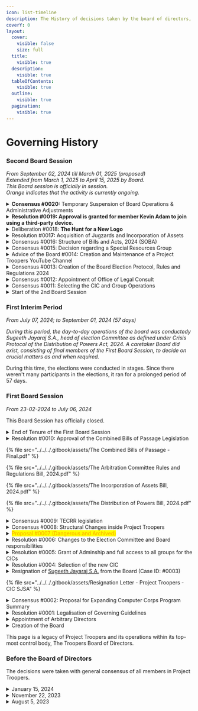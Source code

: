 ```yaml
---
icon: list-timeline
description: The History of decisions taken by the board of directors, and related events.
coverY: 0
layout:
  cover:
    visible: false
    size: full
  title:
    visible: true
  description:
    visible: true
  tableOfContents:
    visible: true
  outline:
    visible: true
  pagination:
    visible: true
---
```


# Governing History

### Second Board Session

_From September 02, 2024 till March 01, 2025 (proposed)_\
_Extended from March 1, 2025 to April 15, 2025 by Board._\
_This Board session is officially in session._\
_Orange indicates that the activity is currently ongoing._

<details>

<summary><strong>Consensus #0020:</strong> Temporary Suspension of Board Operations &#x26; Administrative Adjustments</summary>

**Timeframe**: January 15, 2025 to February 14, 2025\
<mark style="color:green;">**APPROVED.**</mark> \ <mark style="color:green;">**ANNOUNCED via**</mark>**&#x20;Service Notification #0003 in** the <mark style="color:blue;">Announcements channel of Project Troopers' WhatsApp Community.</mark>

**Objective:** To align operations of Project Troopers; **planning for a temporary leadership transition and operational adjustments** during the examination period.

#### **Adopted Decisions:**

**Decision 1:**

From **February 15, 2025, 12:01 AM IST, to April 7, 2025, 11:59 PM IST**, Brigadiers will be occupied with important examinations. During this period, they are **exempt from administrative and operational duties**, except in cases of operational emergencies. The **Project Troopers Board session will be also during be suspended during this period** to allow volunteers, including Brigadiers, to focus on their preparations. As a result, there may be **delays in responses** to official queries raised during this time.

During this period, **Subedars will assume expanded roles and responsibilities**. They will either take on additional functions as assigned or exercise greater authority in roles where their powers are typically limited due to proportional participation.&#x20;

The **WhatsApp Community and Website will continue to function as usual**, ensuring that essential communication channels remain open.

**Decison 2:**

Furthermore, in the absence of the Board, **decisions will be made by the directors from the Subedars through the board channel**. If both the **Collaborator In-Charge (CIC) and Assistant CIC** are unavailable, **Director Nithin Antonio Dominic** will assume the responsibilities of the CIC and execute autonomous decisions as necessary. These measures will remain in effect **until the end of the Second Board Session or until further notice**. Following this, the **Board will be dissolved**. Additionally, to avoid the inconvenience of conducting elections during the examination period, the **current Board session has been extended until April 15, 2025**.

**Board of Directors,**\
**Project Troopers.**

</details>

<details>

<summary><strong>Resolution #0019: Approval is granted for member Kevin Adam to join using a third-party device.</strong></summary>

**Timeframe**: January 15, 2025 to January 17, 2025\
<mark style="color:green;">**PASSED**</mark>**.**

**Question raised by Sugeeth Jayaraj, the CIC**: There’s a guy called Kevin Adam whose mom is a teacher in a school. He used to participate in this project through his own phone. However, his phone is now in a state of disrepair… Could we allow that guy to participate in Project Troopers through his mom’s phone?

**Why board approval was necessary?** Historically, the Project has mandated members to participate via their own devices, with exceptions granted to devices that do not belong to teachers in an educational institution. However, this is the first time a request has been raised to the board to allow a member to participate from a teacher's phone.

The matter was put to vote, and the decision was as follows.

**Vote results: All the directors unanimously approved it.**\
&#xNAN;_&#x56;ote results are in the for-against-neutral-abstained-reclused format._\
&#xNAN;_**Timeframe**:_ From May 31, 2024 to 19/07/2024 at 2:00 PM.

**Approvers**: Nithin, K.S. Harshavardhan, Deepan, Sugeeth (CIC), Abdul Hafeez, Joanna, Hari Karthik\
**Detractors**: _None_\
**Neutral:** _None_\
**Abstained**: _None_\
**Reclused**: _None_

_Thus, Kevin Adam re-joined the Project via his mother's phone on the same day._

</details>

<details>

<summary>Deliberation #0018: <strong>The Hunt for a New Logo</strong> </summary>

**Timeframe:** January 07, 2025 to February 14, 2025\
<mark style="color:green;">**ENDED.**</mark>

**Objective:** Project Troopers has heavily relied on graphics from Freepik to officiate its status and has used multiple images in the past as its logo. As the Project has started to mature, Sugeeth Jayaraj S.A., the CIC, felt it was necessary to adopt an official logo for Project Troopers to use standardised across all of its operations.&#x20;

The currently proposed logo is:

![](<../../../.gitbook/assets/Project Troopers logo new.jpg>)

The old logos are also under consideration; and there are other internal discussion happening on these lines too.&#x20;

However, the Board has decided to allow the usage of all logos, old and new, to represent Project Troopers.

Mr. Vishal Subramaniam of ArbCom has also agreed to hunt for a new logo.

</details>

<details>

<summary>Resolution #00<strong>17:</strong> Acquisition of Jugzards and Incorporation of Assets</summary>

**Timeframe**: _From October 13, 2024 to February 07, 2025._\
<mark style="color:green;">**Approved.**</mark>

**Objective:** To consolidate the operations of Jugzards into Project Troopers via the Power of the IoFA 2024

Jugzards was the backend service where Project Troopers archived their documents of materials. The agreement to acquire Jugzards was proposed in order to improve operational efficiency and improve compliance.

Sugeeth Jayaraj S.A. was reclused from the process of voting on the side of Project Troopers as he had a personal stake in the matter.

The approval process to start the incorporation entered a stalemate on November 03, 2024; with the Board of Directors adopting a neutral stance in a majority sweep.&#x20;

A consensus discussion was initiated to work out the problems and restart the approval process, and the bill has also been transferred to ArbCom for approval.

_Voting details are not available due to it being done as a consensus discussion, and the other voting details are sparse due to extended voting sessions and internal dilemma._

The ArbCom approved the bill on February 2, 2025 at 6:00 PM. View details of voting at ArbCom's page.

The agreement was signed by the respective representatives on February 06, 2025. A detailed action-response page has been linked below.

[acquirement-of-jugzards.md](../../acquirement-of-jugzards.md "mention")

</details>

<details>

<summary>Consensus #0016: Structure of Bills and Acts, 2024 (SOBA)</summary>

**Timeframe**: _From November 29, 2024 to December 15, 2024_\
<mark style="color:green;">**PASSED.**</mark>

**Objective**: Formulate a set of guidelines for better framing of Bills and Acts in the future by the Board and/or its members.

By virtue of no opposing views, the Board of Directors henceforth implement the SOBA Bill as a framework (not an act) that serves as the guardrails for the creation of future acts.

**Motion passed by virtue of no opposing views.** \
**Matter Dismissed.**

Framework text can be accessed at [structure-of-bills-and-acts-2024-soba-2024.md](legislation/structure-of-bills-and-acts-2024-soba-2024.md "mention").

</details>

<details>

<summary>Consensus #0015: Decision regarding a Special Resources Group</summary>

**Timeframe**: December 04, 2024 (07:58 PM) to December 06, 2024 (11:35 PM)

Sugeeth, the CIC, had added a group called "Special Resources Group" to Project Troopers, specifically designed to cater to individuals who were willing to give their utmost effort for JEE Mains Session 1. This group was intended to be a closed, focused environment. The members included handpicked students who were also Sugeeth's classmates, and the group closely aligned with an integrated program offered by their school. Within the group, discussions and resource-sharing centered around the program while also covering other relevant topics. Sugeeth clarified that the group was not an official communication channel for the school program but rather a self-help group for study companions.

Normally, decisions about creating or expanding Project Troopers’ member base and group structures were made administratively. However, Sugeeth had sought permission and input before proceeding, as this initiative was unprecedented within Project Troopers. While transparency was a core value of Project Troopers, Sugeeth believed that keeping the group invisible was necessary to maintain its integrity and fulfill its purpose as a focus group for JEE Mains preparation.

To address this, Sugeeth had proposed three options:

1. Allow the group to exist invisibly within Project Troopers to serve its purpose.
2. Create similar focus groups for other exams to benefit other members.
3. Spin off the Special Resources Group into a separate entity, given its secrecy and alignment with the school’s integrated program.

Sugeeth had invited additional suggestions, opinions, or concerns and posted a primary poll with these three options to initiate discussions. Members were also encouraged to share their thoughts through messages.

**Decision taken by the Board of Directors:**

The Board of Directors have hereby agreed, by consensus, to siphon off the Special Resources Group from Project Troopers as its ideals do not agree with the Ethos of the mission of Project Troopers and the fact that it closely aligns with another program outside Project Troopers.

However, it has been acknowledged that there is a need for the existence of focus groups for particular exams. (Concern of 1 director)

**Motion passed by virtue of absolute majority.** \
**Matter Dismissed.**

_Other internal discussions have been omitted, as they are not relevant._

</details>

<details>

<summary>Advice of the Board #0014: Creation and Maintenance of a Project Troopers YouTube Channel</summary>

_From October 02, 2024 to October 18, 2024._

The Board of Directors were informed on October 8, 2024 that a Project Troopers YouTube Channel was started. Their thoughts and ideas were welcomed for the Branding of the Channel.

A teacher was initially willing to create content for free, in an arrangement (created on October 8, 2024) where both Project Troopers and the teacher will not gain monetary gains from the channel. The teacher, after a few videos, withdrew from the agreement on October 18, 2024.

This was part of a larger advice request regarding the entry of Project Troopers to help fill up the vacuum caused by the fall of BYJU's.

</details>

<details>

<summary>Consensus #0013: Creation of the Board Election Protocol, Rules and Regulations 2024</summary>

_From October 06, 2024 till February 13, 2025._\
&#xNAN;_<mark style="color:green;">Ended.</mark>_

**Objective**: To create a standardised protocol between the Election Committee and Board for the Smooth conduct of elections to the Board of Directors.

Discussion Started by Sugeeth Jayaraj S.A. (Collaborator In-Charge)

**Original Points for Consideration:**

* To ensure that the CIC can not appoint arbitrary directors that exceed the number of elected directors
* To ensure that the board remains suspended but still has temporary admin powers and latent decision rights until a new board comes into force, when the elections happen

**These points were accepted and the bill was handed back over to the Election Committee. View Election Committee Documentation for more detailed.**

</details>

<details>

<summary>Consensus #0012: Appointment of Office of Legal Consult</summary>

From _September 30, 2024 @ 06:38 PM, but ended ex-officio on December 17, 2024 via an Executive Directive of the CIC._\
<mark style="color:red;">**DISMISSED without discussion, appointment made by CIC**</mark><mark style="color:green;">**.**</mark>

**Objective**: To select the officebearer for the Office of Legal Consult (OLC).

Discussion put forth by Sugeeth Jayaraj S.A.; and he has put forth a recommendation to make K.S. Harshavardhan the officebearer of the Office of Legal Consult.

No decision has been taken regarding this consensus yet. On result of this stalemate; the office of the CIC excercised its powers and appointed Ishana Santhosh as the Head of the Office of Legal Consult on December 17, 2024; to quell the ruckus caused by the Second Brigadier Regiment. The person accepted the post, and she will continue to hold it as per the rules of the DOPA 2024.

</details>

<details>

<summary>Consensus #0011: Selecting the CIC and Group Operations</summary>

_September 28, 2024 @ 07:48 PM_

**Objective**: To discuss and select the next CIC of Project Troopers, and start an orientation session for the directors

**Things to discuss on the Agenda:-**

* To introduce the directors to each other and ensure that they are given proper guidance on the Project's structure (more like an Orientation session).
* To constitute the Office of Legal Consult the office bearer.
* To see how we can improve the current technical implementations of the Hub (including the Website, Group etc).
* To appoint members to the Department of IT on a preliminary basis.
* To elect the new head(s), i.e the CICs, of Project Troopers

_Raised by the liaison from the Election Committee; Sugeeth Jayaraj S.A._

**Consensus formulated:-**

1. To not post the link to the Google Drive backend in the groups to avoid DMCA takedown requests, and to ensure that there is high volume of activity in the group. _(introduced as Deepan and Harshavardhan believed that there was less activity in the core group.)_
2. To emphasise that the IT Manager must find alternatives to the current Google Drive storage system in order to ensure continued access to materials. _(suggested by Sugeeth, the liaison from the TEC)_
3. To adopt the interpretation of Clause 10 of the “Office of the CIC” section in the DOPA 2024 Act as “if members of the Board wish to hold the post, no more than 33% of the Board’s members would be allowed to hold the post at the same time”.
4. To approve Sugeeth Jayaraj S.A., head of election committee, to concurrently take up the position of **“CIC of Project Troopers”** as under the DOPA 2024, TECRR 2024 and the Legal Stature of Project Troopers. \
   **Adopted Justification:** The CIC does not need to be a _director-per-sé_, he just gains the level of ownership, director, and a CA-A pass, where the word “**level**” refers to a post with similar powers. And the TECCR only does not allow the Election Committee head to be a “director”. So he is allowed to hold the top office of CIC.

_There were no objections to the above consensus from any director._\
_The Project Troopers' related legislation pages and documentation has been updated to abide to the directives of the Board._\
_Other internal discussions have been omitted, as they are not relevant._

</details>

<details>

<summary>Start of the 2nd Board Session</summary>

_From September 02, 2024 @ 12:00 AM_

The election results were released in stages; and was finalised on September 01, 2024. New directors were given access to the internal Board of Directors discussion channel and were reminded of their responsibilities.

The new directors have been mentioned below.

* **K.S. Harshavardhan** \
  &#xNAN;_&#x72;epresentative of the First Brigadier Regiment_
* **Deepan Sai** \
  &#xNAN;_&#x72;epresentative of the core group that started Project Troopers_
* **B Hari Karthik** (aka **TOPPER**)\
  &#xNAN;_&#x72;epresentative of the Second Brigadier Regiment_
* **Abdul Hafeez Ali**\
  &#xNAN;_&#x72;epresentative of the Third and Fourth Brigadier Regiment_
* **Nithin Antonio Dominic**\
  &#xNAN;_&#x72;epresentative of the Subedars Common Division (Class 11 operations)_
* **Joanna**\
  &#xNAN;_&#x72;epresentative of the Subedars Common Division (Class 11 operations)_

The liaison from the Election Committee has not changed from the previous session.

</details>

### First Interim Period

_From July 07, 2024; to September 01, 2024 (57 days)_

_During this period, the day-to-day operations of the board was conductedy Sugeeth Jayaraj S.A., head of election Committee as defined under Crisis Protocol of the Distribution of Powers Act, 2024. A caretaker Board did exist, consisting of final members of the First Board Session, to decide on crucial matters as and when required._

During this time, the elections were conducted in stages. Since there weren't many participants in the elections, it ran for a prolonged period of 57 days.

### First Board Session

_From 23-02-2024 to July 06, 2024_

This Board Session has officially closed.

<details>

<summary>End of Tenure of the First Board Session</summary>

_July 06, 2024_

The board has been declared as dissolved, except for the purposes of [#proposal-0010](board-history.md#proposal-0010 "mention") and urgent matters regarding immediate supervision; by the Election Committee in light of the next election to the Board.

When the board has dissolved, it means that the directors and CIC(s) also subsequently automatically turn into caretakers as it indicates their end of tenure. The caretaker directors do not have power to enact or propose any new legislation unless it is decided to be absolutely necessary and detrimental to the operations of the project. The caretaker directors can participate in elections, as they are no longer officially directors. The caretaker directors and CICs, however, will lose all of their powers at the moment when the new board swears into office.

</details>

<details>

<summary>Resolution #0010: Approval of the Combined Bills of Passage Legislation</summary>

_This resolution is a huge proposal, introduced part-by-part over the course of a week by Sugeeth Jayaraj S.A. (liaison to the Board from the Election Committee). It was subsequently ignored and then reintroduced as a combined proposal._

_**This resolution can also be referred to as "the Combined Bills of Passage" resolution.**_

**Objective:** To complete the initial framework of Project Troopers by introducing legislation on aspects that were not addressed by the Legal Stature.&#x20;

**Bills drafted and introduced (in shorthand form):** The DOPA, The IOFA, The TACRR, and its amendments during the May 31, 2024 to June 7, 2024. Later, the bills were re-introduced as "the Combined Bills of Passage" package. Documents have been attached below.

#### The Summary of the proposal has been given below:-

1. **Arbitration Committee Rules and Regulations, 2024 (TACRR 2024)**

* Purpose: Establishes the Project Troopers Arbitration Committee (PTAC) to resolve disputes and enforce policies3
* Composition: Consists of 5 to 9 members with specific eligibility and appointment criteria.
* Procedures: Outlines the process for case submission, review, hearings, and decisions.

2. **Distribution of Powers Bill, 2024 (DOPA 2024)**

* Power Distribution: Details the separation of powers within Project Troopers.
* CIC Role: Defines the Collaborator In-Charge’s responsibilities and limitations.
* JPR Bodies: Describes the autonomy and accountability of the JPR bodies (ArbCom, Election Committee, Board). Creation of the Office of IT, Office of Legal Consult
* Unified Impeachment Protocol: To impeach a person in power if they violate their posts and duties.
* Protection of Acts: Introduces a general scheme for protecting all acts under different classifications.
* Crisis Protocol: If any of the most important bodies of the project are not functioning, due procedures to follow.
* Small other rules have also been mentioned, read the document for the full details.

3. **Incorporation of Foreign Assets Bill, 2024 (IoFA 2024)**

* Asset Incorporation: Governs the acquisition of foreign assets by Project Troopers.
* Dealing Protocol: Establishes procedures for negotiating and finalizing asset deals.
* Naturalization Protocol: Details the process for integrating new assets into Project Troopers.

**Vote results: 1-nil-3-1-nil**\
&#xNAN;_&#x56;ote results are in the for-against-neutral-abstained-reclused format._\
&#xNAN;_**Timeframe**:_ From May 31, 2024 to 19/07/2024 at 2:00 PM.

**Approvers**: Nithin\
**Detractors**: _None_\
**Neutral:** K.S. Harshavardhan, Deepan, Faheema\
**Abstained**: Eric\
**Reclused**: _None_

**Note:** The TACRR was introduced as a part of this proposal as the body has not become functional as of that date. The Board is using its provisional powers to enact binding legislation on the Arbitration Committee until it is able to conduct an official internal vote on the matter.

**The Final Version of the package, with amendments and t**he other draft proposals have been attached below:-

</details>

{% file src="../../../.gitbook/assets/The Combined Bills of Passage - Final.pdf" %}

{% file src="../../../.gitbook/assets/The Arbitration Committee Rules and Regulations Bill, 2024.pdf" %}

{% file src="../../../.gitbook/assets/The Incorporation of Assets Bill, 2024.pdf" %}

{% file src="../../../.gitbook/assets/The Distribution of Powers Bill, 2024.pdf" %}

<details>

<summary>Consensus #0009: TECRR legislation</summary>

_May 30, 2024_

**Objective**: To discuss about the TECRR legislation put forward by the Election Committee due to moral limitations. The TECCR was put up in the board forum for consensus review as the election committee was down to one member, and thus felt that it was unable to make proper unbiased decisions.

_"This was performed as a friendly gesture and should not be taken as the precedent for future actions."_ - Sugeeth Jayaraj S.A., the first head of the Election Committee

_Requested by the head of the election committee Sugeeth Jayaraj. The exact request has been posted below:_

_"Hello board, I'm initiating a new consensus for your consideration, as the Election Committee is down to one member and thus it would not be democratic if I approve my own bill. Hope you guys would be kind enough to review this bill."_

**Consensus formulated:** The consensus was that there were no objections brought against the bill.

**Consequence: The TECRR** was brought into effect by the Head of the Election Committee Sugeeth Jayaraj S.A.

</details>

<details>

<summary>Consensus #0008: Structural Changes inside Project Troopers</summary>

_May 04, 2024_

**Objective**: To discuss about the feasibility and the structural changes needed to assign people to take care of particular regiments and divisions of Project Troopers.

_Raised by Co-CIC Deepan Sai._

**Consensus formulated (as put forth by Deepan Sai, abridged here for better understanding):-**

1. There will be a head of each regiment elected by the directors.
2. People in the regiment will take turns each week to send homework and test details.&#x20;
3. Everyone can express their opinion to the head of the regiment if they feel a need for change.&#x20;
4. Groups other than the First Brigadier Regiment will be under heavy supervision or will be removed from the hub.

_There were no objections to the above concensus._

</details>

<details>

<summary><mark style="color:orange;">Proposal #0007 (Dangerous and Archived)</mark></summary>

_April 29, 2024_

_This is a proposal that aims to change the basic essence of the Legal stature. It will follow the voting procedures enshrined in the legal stature (Version 1)._

_Raised by Co-CIC Deepan Sai._

Laws shall be reframed and simplified involving no legal actions or requirements- law shall only guide the members of the group.

This vote was not able to continue due to it being ignored by the Board. Some votes were cast, but they were not enough to exceed the required threshold. This proposal has been archived.

**Vote results: 2-nil-nil-3-nil**\
&#xNAN;_&#x56;ote results are in the for-against-neutral-abstained-reclused format._\
&#xNAN;_**Timeframe**: No Timeframe was agreed upon or put forth by the co-CICs._

**Approvers**: K.S. Harshavardhan, Deepan, \
**Detractors**: _None_\
**Neutral:** _None_\
**Abstained**: Nithin, Faheema, Eric\
**Reclused**: _None_

</details>

<details>

<summary>Resolution #0006: Changes to the Election Committee and Board responsibilities</summary>

_April 28, 2024_

A resolution was passed that includes the following points:

* To allow a member from the election committee to stay as a liaison between the board and election committee. This will invariably mean that they will have to be part of this group, but they won't be a director-per-se. They would somewhat close to an advisor, who can request or initiate proposal in the group, but can't vote on them. They will have the powers of a director, without voting powers.
* To extend the timeframe to conduct the election for the next replacement director and put the responsibility of conducting the election on the election committee instead of Sugeeth, the caretaker CIC (as his caretaker period will end today night at 11:59 PM)
* To give the election committee the power to appoint any member of Project Troopers to itself (and invariably make them as administrators).
* To allow the election committee head to have admin access to all the groups and works of Project Troopers.
* To give each director a responsibility to maintain over a particular section of the Project Trooper operations on decisions that does not need Board approval, pertaining to that particular section. (Eg: Class 12 operations, Hub educational operations, Legal operations etc)
* To define the option of 'recluse' as (I) automatic, when the involvement of a director in voting is controversial or is about a case which is about them or if they are an outgoing director (II) manual, as decided by the board
* To initiate an internal consensus (discussion) about the feasibility of giving the directors a particular tenure to serve in, and to put forth laws that would allow only 1/3rd of the board members' tenure to expire at any given point in time, with reasonable exceptions.

**Vote results: 3-1-0-1-1**\
&#xNAN;_&#x56;ote results are in the for-against-neutral-abstained-reclused format._\
&#xNAN;_**Timeframe**: By April 28, 2024 at 6:00 PM, as one of the points in this proposal need immediate attention... which was extended for one more day._

**Approvers**: K.S. Harshavardhan, Deepan, Faheema\
**Detractors**: Eric\
**Neutral:** _None_\
**Abstained**: Nithin\
**Reclused**: Sugeeth (since he was only a caretaker director)

</details>

<details>

<summary>Resolution #0005: Grant of Adminship and full access to all groups for the CICs</summary>

_April 23, 2024._

A resolution to grant a request made by the upcoming CIC "K.S. Harshavardhan". The resolution was to allow the CIC(s) to have administrator access to all regiments and groups of Project Troopers. It was passed, with the following results.

**Vote results: 2-0-1-3-1**\
&#xNAN;_&#x56;ote results are in the for-against-neutral-abstained-reclused format._\
&#xNAN;_**Time Frame**: From 23-04-2024 05:21 PM to 24-04-2024 06:21 PM (25 hours -> new, extended from original timeframe due to low vote count)_

**Approvers**: K.S. Harshavardhan, Deepan\
**Detractors**: _None_\
**Neutral:** Nithin\
**Abstained**: Eric, Faheema\
**Reclused**: Sugeeth (since he was only a caretaker director)

</details>

<details>

<summary>Resolution #0004: Selection of the new CIC</summary>

_April 22, 2024._

A resolution to officialise the result of an internal election to choose a new CIC(s) to lead the board after Sugeeth completely stepped down on April 28, 2024 was passed. The elected candidates also accepted to be the Collaborators-In-Charge of Project Troopers.

**Vote results: 5-0-0-1**\
&#xNAN;_&#x56;ote results are in the candidate 1 - candidate 2 - abstained - reclused format._\
&#xNAN;_**Time Frame**: From 22-04-2024 05:08 PM to the end of the same day_

**Voted for Deepan and Harshavardhan as Co-Candidate(s) ID 1** : Deepan, Nithin, Harshavardhan, Faheema, Eric\
**Voted for Eric (Candidate ID 2): \_None**\_

**Detractors**: _None_\
&#xNAN;_&#x41;_**bstained:** _None_\
**Reclused**: Sugeeth (since he was only a caretaker director)

</details>

<details>

<summary>Resignation of <a data-mention href="https://app.gitbook.com/u/9Om3tUS42vUVpNcq3eN15t09EZU2">Sugeeth Jayaraj S.A.</a> from the Board (Case ID: #0003)</summary>

* **Resignation**: Sugeeth Jayaraj stepped down from his roles as a director and as CIC of Project Troopers, on April 19, 2024.
* **Gratitude and Ongoing Membership**: Sugeeth thanked everyone for their teamwork and looked forward to staying on with Project Troopers.
* **Importance of Integrity**: He stressed keeping the project honest and urged the completion of official rules.
* **Administrative Duties**: Even after resigning, Sugeeth will manage the digital assets of Project Troopers as an admin, whose main aim is to do ownership operations under the oversight of the board.
* **Temporary Leadership**: He will act as a temporary/caretaker CIC and director until 28th April, 2024; after which any newly elected CIC(s) would take charge.

Attached the resignation file below.

/

</details>

{% file src="../../../.gitbook/assets/Resignation Letter - Project Troopers - CIC SJSA" %}

<details>

<summary>Consensus #0002: Proposal for Expanding Computer Corps Program Summary</summary>

A student, recommended by a friend of Aakash, has expressed interest in joining the exclusive Computer Corps. The current structure limits participation to students from our school.

#### Considerations

1. **Inclusivity vs. Exclusivity**: Balancing the program's exclusiveness with potential benefits of inclusivity.
2. **Resource Allocation**: Assessing if expansion could strain resources or diminish the quality of the program.
3. **Precedent Setting**: Deciding whether this case sets a precedent for future admissions from outside the current internal setup.

#### Recommendations

1. **Expand Internally**: Allow the interested student to join the current Computer Corps, evaluating the impact on the group dynamics and resources.
2. **Create a New Group**: Alternatively, establish a separate computer group for external participants, maintaining the exclusiveness of the original Corps but fostering outreach and inclusivity.

#### Decision Requested

The Board of Directors was kindly asked to deliberate on the mentioned recommendations and make a decision regarding the most suitable approach for the inclusion of the student and potential future external candidates.

#### Discussion

1. **Eric**: Suggested that the person may join the existing group and remaining silent.
2. **Deepan**: Advocated for a separate group, highlighting:
   1. Irrelevance of class-related updates for some members
   2. The possibility of sharing targeted resources
   3. Easier access to study materials for all
   4. Enhanced privacy
3. **Harshavardhan**: Supported the creation a separate group to maintain privacy and relevance for school members.

**Formulated Consensus**: Allow them to participate in the computer science division as a new group.

</details>

<details>

<summary>Resolution #0001: Legalisation of Governing Guidelines</summary>

A resolution to bring the original governing guidelines along with the Legal Stature into force was passed by the board.

**Vote results: 2-1-3**\
&#xNAN;_&#x56;ote results are in the for-against-abstained format._\
&#xNAN;_**Time Frame**: From 08-04-2024 06:15 PM to 09-04-2024 06:15 PM (24 hours)_

**Approvers**: [Sugeeth Jayaraj S.A.](https://app.gitbook.com/u/9Om3tUS42vUVpNcq3eN15t09EZU2 "mention"), Nithin\
**Detractors**: K.S. Harshavardhan\
**Abstained**: Eric, Deepan, Faheema

</details>

<details>

<summary>Appointment of Arbitrary Directors</summary>

The first set of directors were appointed to the board over the course of 2 months. The appointed directors were Sugeeth Jayaraj S.A. (virtue as creator and then-head of the Project), Nithin, K.S. Harshavardhan, Eric, Deepan, Faheema.

</details>

<details>

<summary>Creation of the Board</summary>

The board was created by a general vote held among the members of Project Troopers. It came into existence on 23-02-2024.

</details>

This page is a legacy of Project Troopers and its operations within its top-most control body, The Troopers Board of Directors.

### Before the Board of Directors

The decisions were taken with general consensus of all members in Project Troopers.

<details>

<summary>January 15, 2024</summary>

* The Troopers Project is expanding to include others friends too. Accordingly, a restructuring has been initiated.
* Each section or class will constitute or be allegorised as a “Regiment”.
* ⁠If there are separate groups for a subject, it will be called or allegorised as a “Corps” (an army entity that is supposed to provide services).
* ⁠There will be a main “Front/Division” (a group of regiments) group where all members will be allowed to discuss.
* ⁠All groups which have only our friends of one group will be fitted with the moniker “First”.
* ⁠All groups which have only our friends in the second group will be fitted with the moniker “Second”.

</details>

<details>

<summary>November 22, 2023</summary>

The speaker is discontinuing (sunsetting) the current "Psychology" group of the Troopers Project because there is already another Psychology group consisting of all Psychology students in Class 11. The speaker wants to respect the independence of this alternate group. However, if the alternate Psychology group wants to join the Troopers project, they are welcome to do so.

Once again, an invitation is being extended to all individuals who possess materials or have an interest in contributing to the Troopers Hub. It is requested that volunteers actively maintain various sections such as "Psychology", "Computer Science", "Announcements", and "Homework", among others. Contributions ranging from graphic designing, physical drawings, materials, videos, and software-related skills (like API versioning, endpoints, etc) will be highly appreciated. A poll was posted to gauge interest and availability.

![](<../../../.gitbook/assets/image (1).png>)

</details>

<details>

<summary>August 5, 2023</summary>

[WhatsApp Audio 2023-08-05 at 21.05.10.waptt](https://res.craft.do/user/full/34ae8ebc-d508-7305-20e2-17e06364862c/doc/3491F8B8-527B-4029-A8C5-FBF1AF7CCE2D/d9694c23-3074-ac37-6909-6e0e7d5f74d6)

After a small problem involving an non-participating party, the description of the Troopers Group was changed to provide more clarity on the function of the group as a whole. The verdict of an admin has been attached above (may contain personal info).

This is the old description of the WhatsApp Doubt Group.

<img src="../../../.gitbook/assets/image (1) (1).png" alt="" data-size="original">

The new description has been given below.

<img src="../../../.gitbook/assets/image (2).png" alt="" data-size="original">



</details>
